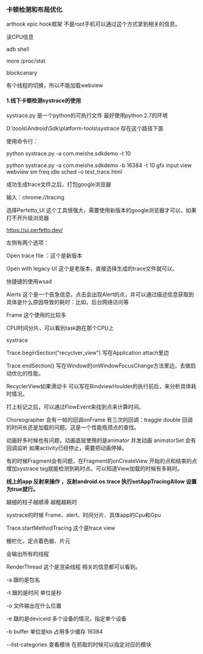 ### 卡顿检测和布局优化



arthook  epic  hook框架    不是root手机可以通过这个方式拿到相关的信息。



读CPU信息

adb shell   

more /proc/stat

blockcanary



有个线程的切换，所以不能加载webview



#### 1.线下卡顿检测systrace的使用

systrace.py 是一个python的可执行文件 最好使用python 2.7的环境

D:\tools\Android\Sdk\platform-tools\systrace 存在这个路径下面



使用命令行：

python systrace.py -a com.meishe.sdkdemo  -t 10

python systrace.py -a com.meishe.sdkdemo -b 16384 -t 10  gfx input view webview  sm freq idle sched  -o test_trace.html



成功生成trace文件之后，打包google浏览器

输入：chrome://tracing

选择Perfetto_UI 这个工具很强大，需要使用新版本的google浏览器才可以，如果打不开升级浏览器

https://ui.perfetto.dev/

左侧有两个选项：

Open trace file ：这个是新版本

Open with legacy UI 这个是老版本，直接选择生成的trace文件就可以。

快捷键的使用wsad 

Alerts 这个是一个告急信息，点击会出现Alert的点，并可以通过描述信息获取到具体是什么原因导致的耗时：比如，后台网络访问等

Frame 这个使用的比较多

CPU时间分片，可以看到task跑在那个CPU上



systrace

Trace.beginSection("recyclver_view")  写在Application attach里边

Trace.endSection()  写在Window的onWindowFocusChange方法里边，去做启动优化的性能。



RecyclerView如果滑动卡  可以写在BindviewHoulder的执行前后，来分析具体耗时情况。

打上标记之后，可以通过FlowEvent来找到点来计算时间。

Choreographer 会有一帧的回调onFrame    有三次的回调：traggle double   回调的时间长还是加载的问题。这是一个性能瓶颈点的查找。

动画好多时候也有问题，动画底层使用的是animator   并发动画 animatorSet 会有回调监听 如果activity已经停止，需要把动画停掉。

有的时候Fragment会有问题，在Fragment的onCreateView  开始的点和结束的点  增加systrace tag就能检测到耗时点。可以知道View加载的时候有多耗时。

**线上的app 反射来操作 ，反射android.os.trace  执行setAppTracingAllow 设置为true就行。**





越细的柱子越顺滑 越粗越耗时



systrace的时候 Frame、alert、时间分片、具体app的Cpu和Gpu









Trace.startMethodTracing   这个是trace view





栅栏化，定点着色器、片元



会输出所有的线程

RenderThread 这个是渲染线程  相关的信息都可以看到。



-a 跟的是包名

-t 跟的是时间  单位是秒

-o 文件输出在什么位置

-e 跟的是deviceid 多个设备的情况，指定单个设备

-b buffer 单位是kb 占用多少缓存    16384

--list-categories 查看模块 在抓取的时候可以指定对应的模块















